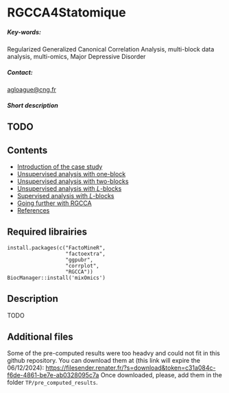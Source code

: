 # RGCCA4Statomique

##### Key-words:
Regularized Generalized Canonical Correlation Analysis, multi-block data analysis, multi-omics, Major Depressive Disorder

##### Contact:
agloague@cng.fr

##### Short description
TODO
---

## Contents
  - [Introduction of the case study](#introduction)
  - [Unsupervised analysis with one-block](#unsupervised_oneB)
  - [Unsupervised analysis with two-blocks](#unsupervised_twoB)
  - [Unsupervised analysis with $L$-blocks](#unsupervised_LB)
  - [Supervised analysis with $L$-blocks](#supervised_LB)
  - [Going further with RGCCA](#future)
  - [References](#references)
  
## Required librairies 
```
install.packages(c("FactoMineR",
                   "factoextra",
                   "ggpubr",
                   "corrplot",
                   "RGCCA"))
BiocManager::install('mixOmics')
```

## Description
TODO

## Additional files
Some of the pre-computed results were too headvy and could not fit in this github repository. You can download them at (this link will expire the 06/12/2024):
https://filesender.renater.fr/?s=download&token=c31a084c-f6de-4861-be7e-ab0328095c7a
Once downloaded, please, add them in the folder `TP/pre_computed_results`.